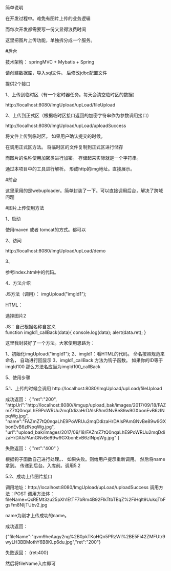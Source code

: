简单说明



在开发过程中。难免有图片上传的业务逻辑

而每次开发都需要写一份又显得浪费时间

这里把图片上传功能，单独拆分成一个服务。







#后台


技术架构： springMVC + Mybatis + Spring

请创建数据库，导入sql文件。 后修改jdbc配置文件


提供2个接口

1、上传到临时区（有一个定时器任务。每天会清空临时区的数据）

http://localhost:8080/ImgUpload/upLoad/fileUpload

2、上传到正式区（根据临时区接口返回的加密字符串作为参数调用接口）

http://localhost:8080/ImgUpload/upLoad/uploadSuccess


将文件上传到临时区。 如果用户确认提交的时候。

在调用正式区方法。 将临时区的文件复制到正式区进行储存

而图片的名称使用加密类进行加密。 存储起来实际就是一个字符串。
 
通过本项目中的工具进行解析。 形成http的img地址。直接展示。





#前台


这里采用的是webuploader。简单封装了一下。可以直接调用后台，解决了跨域问题



#图片上传使用方法


1、启动

使用maven 或者 tomcat的方式。都可以


2、访问

http://localhost:8080/ImgUpload/upLoad/demo


3、

参考index.html中的代码。


4、方法介绍

JS方法（调用）：
imgUpload("imgId1");

HTML：
<!--用来存放item-->
<img src="" id="imgId2_img">
<div id="imgId2_btn">选择图片2</div>

JS：自己根据名称自定义   
function imgId1_callBack(data){
  console.log(data);
  alert(data.ret);
}


这里我封装好了一个方法。大家使用思路为：

1、初始化imgUpload("imgId1");
2、imgId1：看HTML的代码。  命名按照规范来命名，  自动进行回显示
3、imgId1_callBack 方法为钩子函数。  如果你的ID等于 imgId100  那么方法名应当为imgId100_callBack

      
     
5、使用步骤

5.1、上传的时候会调用
http://localhost:8080/ImgUpload/upLoad/fileUpload


成功返回：
{
"ret":"200",
"httpUrl":"http://localhost:8080//imgup/upload_bak/images/2017/09/18/FAZmZ7tQ0nqaLhE9PoWRUu2mqDdizaHrDAIsPAmGNvBe89w9GXbonEvB6zINpqWg.jpg",
"name":"FAZmZ7tQ0nqaLhE9PoWRUu2mqDdizaHrDAIsPAmGNvBe89w9GXbonEvB6zINpqWg.jpg",
"url":"upload_bak/images/2017/09/18/FAZmZ7tQ0nqaLhE9PoWRUu2mqDdizaHrDAIsPAmGNvBe89w9GXbonEvB6zINpqWg.jpg"
}

失败返回：
{
"ret":"400"
}

根据钩子函数自己进行处理。、 如果失败。则给用户提示重新调用。
然后将name 拿到。 传递到后台。入库前。调用5.2


5.2、成功上传图片接口 

调用地址：http://localhost:8080/ImgUpload/upLoad/uploadSuccess
调用方法：POST
调用方法体：fileName=QxREMt3zu25pXh1EtTF7bRm4B92FIkTtbTBqZ%2FiHqlt9UukqTbFgsFm8NIjTUbv2.jpg

name为刚才上传成功的name。

成功返回：

{"fileName":"qvm9heAagy2ng%2B0pkTKoHQn5PRzWl%2BE5Fi42ZMFUtr9wyLH3BBMothY6B8KLp6du.jpg","ret":"200"}

失败返回：
{ret:400}

然后将fileName入库即可







